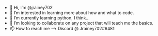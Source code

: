 - 👋 Hi, I’m @jrainey702
- 👀 I’m interested in learning more about how and what to code.
- 🌱 I’m currently learning python, I think...
- 💞️ I’m looking to collaborate on any project that will teach me the basics.
- 📫 How to reach me --> Discord @ Jrainey702#9481
